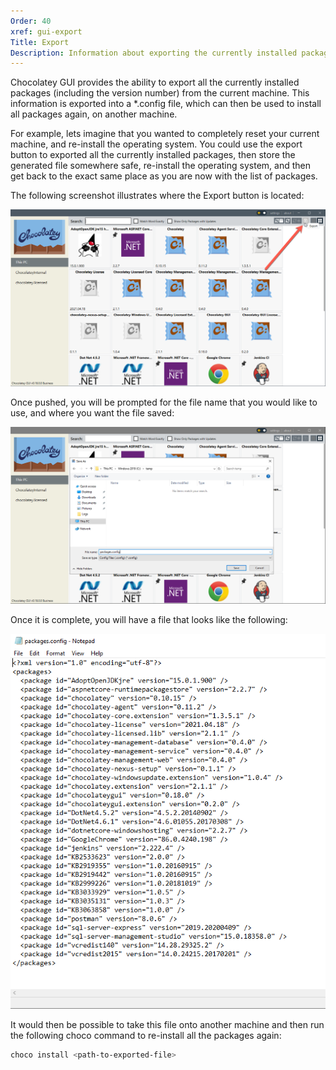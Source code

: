 ```yaml
---
Order: 40
xref: gui-export
Title: Export
Description: Information about exporting the currently installed packages
---
```


Chocolatey GUI provides the ability to export all the currently installed packages (including the version number) from the current machine.  This information is exported into a *.config file, which can then be used to install all packages again, on another machine.

For example, lets imagine that you wanted to completely reset your current machine, and re-install the operating system.  You could use the export button to exported all the currently installed packages, then store the generated file somewhere safe, re-install the operating system, and then get back to the exact same place as you are now with the list of packages.

The following screenshot illustrates where the Export button is located:

![Show where the Export button is located within the User Interface](/assets/images/chocolatey-gui/user_interface_main-window_action_export_1.png "Show where the Export button is located within the User Interface")

Once pushed, you will be prompted for the file name that you would like to use, and where you want the file saved:

![Show the save file dialog that is opened when the Export button is clicked](/assets/images/chocolatey-gui/user_interface_main-window_action_export_2.png "Show the save file dialog that is opened when the Export button is clicked")

Once it is complete, you will have a file that looks like the following:

![Show the contents of the file that is generated when the Export operation is completed](/assets/images/chocolatey-gui/user_interface_main-window_action_export_3.png "Show the contents of the file that is generated when the Export operation is completed")

It would then be possible to take this file onto another machine and then run the following choco command to re-install all the packages again:

```powershell
choco install <path-to-exported-file>
```